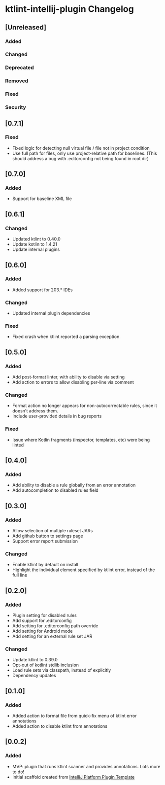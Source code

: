 <!-- Keep a Changelog guide -> https://keepachangelog.com -->

# ktlint-intellij-plugin Changelog

## [Unreleased]
### Added

### Changed

### Deprecated

### Removed

### Fixed

### Security
## [0.7.1]
### Fixed
- Fixed logic for detecting null virtual file / file not in project condition
- Use full path for files, only use project-relative path for baselines. 
  (This should address a bug with .editorconfig not being found in root dir)

## [0.7.0]
### Added
- Support for baseline XML file

## [0.6.1]
### Changed
- Updated ktlint to 0.40.0
- Update kotlin to 1.4.21
- Update internal plugins

## [0.6.0]
### Added
- Added support for 203.* IDEs

### Changed
- Updated internal plugin dependencies

### Fixed
- Fixed crash when ktlint reported a parsing exception.

## [0.5.0]
### Added
- Add post-format linter, with ability to disable via setting
- Add action to errors to allow disabling per-line via comment

### Changed
- Format action no longer appears for non-autocorrectable rules, since it doesn't address them.
- Include user-provided details in bug reports

### Fixed
- Issue where Kotlin fragments (inspector, templates, etc) were being linted

## [0.4.0]
### Added
- Add ability to disable a rule globally from an error annotation 
- Add autocompletion to disabled rules field

## [0.3.0]
### Added
- Allow selection of multiple ruleset JARs
- Add github button to settings page
- Support error report submission

### Changed
- Enable ktlint by default on install
- Highlight the individual element specified by ktlint error, instead of the full line

## [0.2.0]
### Added
- Plugin setting for disabled rules
- Add support for .editorconfig
- Add setting for .editorconfig path override
- Add setting for Android mode
- Add setting for an external rule set JAR

### Changed
- Update ktlint to 0.39.0
- Opt-out of kotlint stdlib inclusion
- Load rule sets via classpath, instead of explicitly
- Dependency updates

## [0.1.0]
### Added
- Added action to format file from quick-fix menu of ktlint error annotations
- Added action to disable ktlint from annotations

## [0.0.2]
### Added
- MVP: plugin that runs ktlint scanner and provides annotations. Lots more to do!
- Initial scaffold created from [IntelliJ Platform Plugin Template](https://github.com/JetBrains/intellij-platform-plugin-template)
